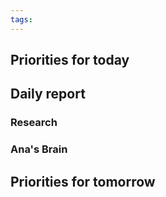 ```yaml
---
tags:
---
```


## Priorities for today


## Daily report
### Research

### Ana's Brain


## Priorities for tomorrow